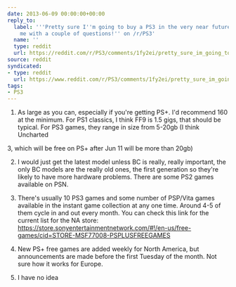 ```yaml
---
date: 2013-06-09 00:00:00+00:00
reply_to:
  label: '''Pretty sure I''m going to buy a PS3 in the very near future, please help
    me with a couple of questions!'' on /r/PS3'
  name: ''
  type: reddit
  url: https://reddit.com/r/PS3/comments/1fy2ei/pretty_sure_im_going_to_buy_a_ps3_in_the_very/
source: reddit
syndicated:
- type: reddit
  url: https://www.reddit.com/r/PS3/comments/1fy2ei/pretty_sure_im_going_to_buy_a_ps3_in_the_very/caf65qu/
tags:
- PS3
---
```


1. As large as you can, especially if you're getting PS+. I'd recommend 160 at the minimum. For PS1 classics, I think FF9 is 1.5 gigs, that should be typical. For PS3 games, they range in size from 5-20gb (I think Uncharted 

3, which will be free on PS+ after Jun 11 will be more than 20gb)

2. I would just get the latest model unless BC is really, really important, the only BC models are the really old ones, the first generation so they're likely to have more hardware problems. There are some PS2 games available on PSN.

3. There's usually 10 PS3 games and some number of PSP/Vita games available in the instant game collection at any one time. Around 4-5 of them cycle in and out every month. You can check this link for the current list for the NA store: https://store.sonyentertainmentnetwork.com/#!/en-us/free-games/cid=STORE-MSF77008-PSPLUSFREEGAMES

4. New PS+ free games are added weekly for North America, but announcements are made before the first Tuesday of the month. Not sure how it works for Europe.

5. I have no idea